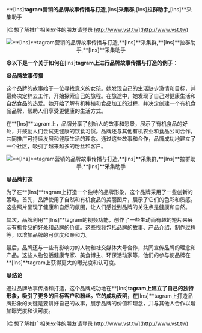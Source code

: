 **[Ins]**tagram营销的品牌故事传播与打造,**[Ins]**采集群,**[Ins]**拉群助手,**[Ins]**采集助手

[😍想了解推广相关软件的朋友请登录 http://www.vst.tw](http://www.vst.tw)

 <center><img src="https://vst.tw/MP4/tuiguang/png/3.png" alt="**[Ins]**tagram营销的品牌故事传播与打造,**[Ins]**采集群,**[Ins]**拉群助手,**[Ins]**采集助手"></center>

**😄以下是一个关于如何在**[Ins]**tagram上进行品牌故事传播与打造的例子：**

**😄品牌故事传播**

这个品牌的故事始于一位寻找意义的女孩。她发现自己的生活缺少激情和目标，并最终决定辞去工作，开始探索自己的旅程。在旅途中，她发现了自己对健康生活和自然食品的热爱。她开始了解有机种植和食品加工的过程，并决定创建一个有机食品品牌，帮助人们享受更健康的生活方式。

在**[Ins]**tagram上，品牌分享了创始人的故事和愿景，展示了有机食品的好处，并鼓励人们尝试更健康的饮食习惯。品牌还与其他有机农业和食品公司合作，共同推广可持续发展和健康生活的理念。通过这些故事和合作，品牌成功地建立了一个社区，吸引了越来越多的粉丝和客户。

 <center><img src="https://vst.tw/MP4/tuiguang/png/2.png" alt="**[Ins]**tagram营销的品牌故事传播与打造,**[Ins]**采集群,**[Ins]**拉群助手,**[Ins]**采集助手"></center>

**😄品牌打造**

为了在**[Ins]**tagram上打造一个独特的品牌形象，这个品牌采用了一些创新的策略。首先，品牌使用了自然和有机食品的美丽图片，展示了它们的色彩和质感。这些照片呈现了健康和自然的氛围，让人们感觉到品牌的关注点是健康和自然。

其次，品牌利用**[Ins]**tagram的视频功能，创作了一些生动而有趣的短片来展示有机食品的好处和品牌的价值。这些视频包括品牌的故事、产品介绍、制作过程等，以增加品牌的可信度和亲和力。

最后，品牌还与一些有影响力的人物和社交媒体大号合作，共同宣传品牌的理念和产品。这些人物包括健康专家、美食博主、环保活动家等，他们的参与使品牌在**[Ins]**tagram上获得更大的曝光度和认可度。

**😄结论**

通过品牌故事传播和打造，这个品牌成功地在**[Ins]**tagram上建立了自己的独特形象，吸引了更多的目标客户和粉丝。它的成功表明，在**[Ins]**tagram上打造品牌形象的关键是要讲好自己的故事，展示品牌的价值和理念，并与其他人合作以增加曝光度和认可度。

[😍想了解推广相关软件的朋友请登录 http://www.vst.tw](http://www.vst.tw)



